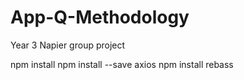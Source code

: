 # App-Q-Methodology
Year 3 Napier group project

npm install
npm install --save axios 
npm install rebass
